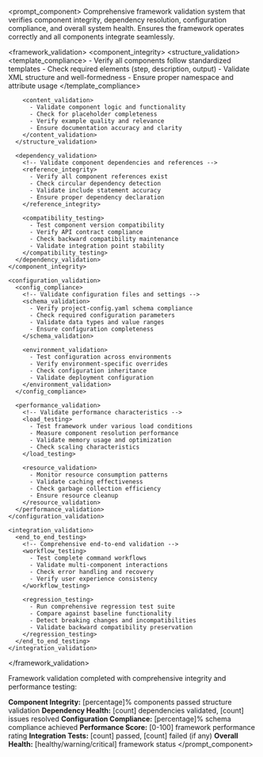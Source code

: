 <prompt_component>
  <step name="Framework Validation and Integrity Testing">
    <description>
Comprehensive framework validation system that verifies component integrity, dependency resolution, configuration compliance, and overall system health. Ensures the framework operates correctly and all components integrate seamlessly.
    </description>
  </step>

  <framework_validation>
    <component_integrity>
      <structure_validation>
        <!-- Validate component structure and compliance -->
        <template_compliance>
          - Verify all components follow standardized templates
          - Check required elements (step, description, output)
          - Validate XML structure and well-formedness
          - Ensure proper namespace and attribute usage
        </template_compliance>
        
        <content_validation>
          - Validate component logic and functionality
          - Check for placeholder completeness
          - Verify example quality and relevance
          - Ensure documentation accuracy and clarity
        </content_validation>
      </structure_validation>
      
      <dependency_validation>
        <!-- Validate component dependencies and references -->
        <reference_integrity>
          - Verify all component references exist
          - Check circular dependency detection
          - Validate include statement accuracy
          - Ensure proper dependency declaration
        </reference_integrity>
        
        <compatibility_testing>
          - Test component version compatibility
          - Verify API contract compliance
          - Check backward compatibility maintenance
          - Validate integration point stability
        </compatibility_testing>
      </dependency_validation>
    </component_integrity>
    
    <configuration_validation>
      <config_compliance>
        <!-- Validate configuration files and settings -->
        <schema_validation>
          - Verify project-config.yaml schema compliance
          - Check required configuration parameters
          - Validate data types and value ranges
          - Ensure configuration completeness
        </schema_validation>
        
        <environment_validation>
          - Test configuration across environments
          - Verify environment-specific overrides
          - Check configuration inheritance
          - Validate deployment configuration
        </environment_validation>
      </config_compliance>
      
      <performance_validation>
        <!-- Validate performance characteristics -->
        <load_testing>
          - Test framework under various load conditions
          - Measure component resolution performance
          - Validate memory usage and optimization
          - Check scaling characteristics
        </load_testing>
        
        <resource_validation>
          - Monitor resource consumption patterns
          - Validate caching effectiveness
          - Check garbage collection efficiency
          - Ensure resource cleanup
        </resource_validation>
      </performance_validation>
    </configuration_validation>
    
    <integration_validation>
      <end_to_end_testing>
        <!-- Comprehensive end-to-end validation -->
        <workflow_testing>
          - Test complete command workflows
          - Validate multi-component interactions
          - Check error handling and recovery
          - Verify user experience consistency
        </workflow_testing>
        
        <regression_testing>
          - Run comprehensive regression test suite
          - Compare against baseline functionality
          - Detect breaking changes and incompatibilities
          - Validate backward compatibility preservation
        </regression_testing>
      </end_to_end_testing>
    </integration_validation>
  </framework_validation>

  <o>
Framework validation completed with comprehensive integrity and performance testing:

**Component Integrity:** [percentage]% components passed structure validation
**Dependency Health:** [count] dependencies validated, [count] issues resolved
**Configuration Compliance:** [percentage]% schema compliance achieved
**Performance Score:** [0-100] framework performance rating
**Integration Tests:** [count] passed, [count] failed (if any)
**Overall Health:** [healthy/warning/critical] framework status
  </o>
</prompt_component> 
